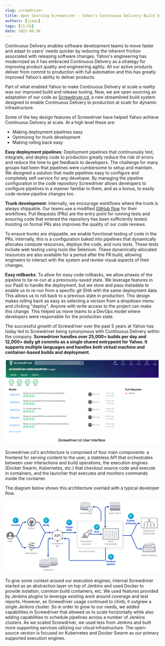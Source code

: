 ```yaml
---
slug: screwdriver
title: Open Sourcing Screwdriver - Yahoo's Continuous Delivery Build System for Dynamic Infrastructure
authors: [jiaqi]
tags: [CI/CD]
date: 2022-06-30
---
```


<!--truncate-->

[//]: # (Copyright Jiaqi Liu)

[//]: # (Licensed under the Apache License, Version 2.0 &#40;the "License"&#41;;)
[//]: # (you may not use this file except in compliance with the License.)
[//]: # (You may obtain a copy of the License at)

[//]: # (    http://www.apache.org/licenses/LICENSE-2.0)

[//]: # (Unless required by applicable law or agreed to in writing, software)
[//]: # (distributed under the License is distributed on an "AS IS" BASIS,)
[//]: # (WITHOUT WARRANTIES OR CONDITIONS OF ANY KIND, either express or implied.)
[//]: # (See the License for the specific language governing permissions and)
[//]: # (limitations under the License.)

Continuous Delivery enables software development teams to move faster and adapt to users' needs quicker by reducing the
inherent friction associated with releasing software changes. Yahoo's engineering has modernized as it has embraced
Continuous Delivery as a strategy for improving product quality and engineering agility. All our active products deliver
from commit to production with full automation and this has greatly improved Yahoo's ability to deliver products.

Part of what enabled Yahoo to make Continuous Delivery at scale a reality was our improved build and release tooling.
Now, we are open sourcing an adaptation of our code as [Screwdriver.cd](http://screwdriver.cd/), a new streamlined build
system designed to enable Continuous Delivery to production at scale for dynamic infrastructure.

Some of the key design features of Screwdriver have helped Yahoo achieve Continuous Delivery at scale. At a high level
these are:

- Making deployment pipelines easy
- Optimizing for trunk development
- Making rolling back easy

**Easy deployment pipelines**: Deployment pipelines that continuously test, integrate, and deploy code to production
greatly reduce the risk of errors and reduce the time to get feedback to developers. The challenge for many groups had
been that pipelines were cumbersome to setup and maintain. We designed a solution that made pipelines easy to configure
and completely self-service for any developer. By managing the pipeline configuration in the code repository Screwdriver
allows developers to configure pipelines in a manner familiar to them, and as a bonus, to easily code review pipeline
changes too.

**Trunk development**: Internally, we encourage workflows where the trunk is always shippable. Our teams use a modified
[GitHub flow](https://guides.github.com/introduction/flow/) for their workflows. Pull Requests (PRs) are the entry point
for running tests and ensuring code that entered the repository has been sufficiently tested. Insisting on formal PRs
also improves the quality of our code reviews.

To ensure trunks are shippable, we enable functional testing of code in the PRs. Internally, this is a configuration
baked into pipelines that dynamically allocates compute resources, deploys the code, and runs tests. These tests include
web testing using tools like Selenium. These dynamically-allocated resources are also available for a period after the
PR build, allowing engineers to interact with the system and review visual aspects of their changes.

**Easy rollbacks**: To allow for easy code rollbacks, we allow phases of the pipeline to be re-run at a previously-saved
state. We leverage features in our PaaS to handle the deployment, but we store and pass metadata to enable us to re-run
from a specific git SHA with the same deployment data. This allows us to roll back to a previous state in production.
This design makes rolling back as easy as selecting a version from a dropdown menu and clicking "deploy". Anyone with
write access to the project can make this change. This helped us move teams to a DevOps model where developers were
responsible for the production state.

The successful growth of Screwdriver over the past 5 years at Yahoo has today led to Screwdriver being synonymous with
Continuous Delivery within the company. **Screwdriver handles over 25,000+ builds per day and 12,000+ daily git commits
as a single shared entrypoint for Yahoo. It supports multiple languages and handles both virtual machine and
container-based builds and deployment**.

![Error screwdriver-example.png](./screwdriver-example.png)

Screwdriver.cd's architecture is comprised of four main components: a frontend for serving content to the user, a
stateless API that orchestrates between user interactions and build operations, the execution engines (Docker Swarm,
Kubernetes, etc.) that checkout source code and execute in containers, and the launcher that executes and monitors
commands inside the container.

The diagram below shows this architecture overlaid with a typical developer flow.

![Error sd-workflow.png](./sd-workflow.png)

To give some context around our execution engines, internal Screwdriver started as an abstraction layer on top of
Jenkins and used Docker to provide isolation, common build containers, etc. We used features provided by Jenkins plugins
to leverage existing work around coverage and test reports. However, as Screwdriver usage continued to climb, it outgrew
a single Jenkins cluster. So in order to grow to our needs, we added capabilities in Screwdriver that allowed us to
scale horizontally while also adding capabilities to schedule pipelines across a number of Jenkins clusters. As we
scaled Screwdriver, we used less from Jenkins and built more supporting services utilizing our cloud infrastructure. The
open-source version is focused on Kubernetes and Docker Swarm as our primary supported execution engines.
